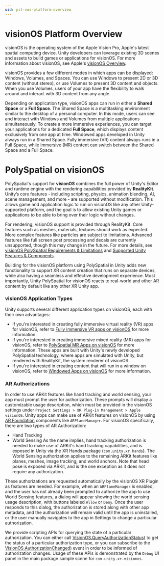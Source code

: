```yaml
---
uid: psl-vos-platform-overview
---
```

# visionOS Platform Overview

visionOS is the operating system of the Apple Vision Pro, Apple's latest spatial computing device. Unity developers can leverage existing 3D scenes and assets to build games or applications for visionOS. For more information about visionOS, see Apple's [visionOS Overview](https://developer.apple.com/visionos/learn).

visionOS provides a few different modes in which apps can be displayed: Windows, Volumes, and Spaces. You can use Windows to present 2D or 3D content (without stereo), or use Volumes to present 3D content and objects. When you use Volumes, users of your app have the flexibility to walk around and interact with 3D content from any angle.

Depending on application type, visionOS apps can run in either a **Shared Space** or a **Full Space**. The Shared Space is a multitasking environment similar to the desktop of a personal computer. In this mode, users can see and interact with Windows and Volumes from multiple applications simultaneously. To create a more immersive experiences, you can target your applications for a dedicated **Full Space**, which displays content exclusively from one app at time. Windowed apps developed in Unity always run in a Shared Space. Fully immersive (VR) content always runs in a Full Space, while Immersive (MR) content can switch between the Shared Space and a Full Space.

# PolySpatial on visionOS

<a name="visionos-platform-overview"></a>
PolySpatial's support for **visionOS** combines the full power of Unity's Editor and runtime engine with the rendering capabilities provided by **RealityKit**. Unity’s core features - including scripting, physics, animation blending, AI, scene management, and more - are supported without modification. This allows game and application logic to run on visionOS like any other Unity-supported platform, and the goal is to allow existing Unity games or applications to be able to bring over their logic without changes.

For rendering, visionOS support is provided through RealityKit. Core features such as meshes, materials, textures should work as expected. More complex features like particles are subject to limitations. Advanced features like full screen post processing and decals are currently unsupported, though this may change in the future. For more details, see [visionOS PolySpatial Requirements & Limitations](Requirements.md) and [Supported Unity Features & Components](SupportedFeatures.md). 

Building for the visionOS platform using PolySpatial in Unity adds new functionality to support XR content creation that runs on separate devices, while also having a seamless and effective development experience. Most importantly, Unity PolySpatial for visionOS reacts to real-world and other AR content by default like any other XR Unity app.

### visionOS Application Types
Unity supports several different application types on visionOS, each with their own advantages:
* If you're interested in creating fully immersive virtual reality (VR) apps for visionOS, refer to [Fully Immersive VR apps on visionOS](VRApps.md) for more information.
* If you're interested in creating immersive mixed reality (MR) apps for visionOS, refer to [PolySpatial MR Apps on visionOS](PolySpatialMRApps.md) for more information. These apps are built with Unity's newly developed PolySpatial technology, where apps are simulated with Unity, but rendered with RealityKit, the system renderer of visionOS.
* If you're interested in creating content that will run in a window on visionOS, refer to [Windowed Apps on visionOS](WindowedApps.md) for more information.

### AR Authorizations
In order to use ARKit features like hand tracking and world sensing, your app must prompt the user for authorization. These prompts will display a customizable usage description, which must be provided in the visionOS settings under `Project Settings > XR Plug-in Management > Apple visionOS`. Unity apps can make use of ARKit features on visionOS by using [AR Foundation](https://docs.unity3d.com/Packages/com.unity.xr.arfoundation@latest) components like `ARPlaneManager`. For visionOS specifically, there are two types of AR Authorization:
- Hand Tracking
- World Sensing
As the name implies, hand tracking authorization is needed to make use of ARKit's hand tracking capabilities, and is exposed in Unity via the XR Hands package (`com.unity.xr.hands`). The World Sensing authorization applies to the remaining ARKit features like planes, meshes, image tracking, and world anchors. Note that head pose is exposed via ARKit, and is the one exception as it does not require any authorization.

These authorizations are requested automatically by the visionOS XR Plugin as features are needed. For example, when an `ARPlaneManager` is enabled, and the user has not already been prompted to authorize the app to use World Sensing features, a dialog will appear showing the world sensing usage description, with buttons labeled `Allow` or `Deny`. Once the user responds to this dialog, the authorization is stored along with other app metadata, and the authorization will remain valid until the app is uninstalled, or the user manually navigates to the app in Settings to change a particular authorization.


We provide scripting APIs for querying the state of a particular authorization. You can either call [VisionOS.QueryAuthorizationStatus](xref:UnityEngine.XR.VisionOS.VisionOS.QueryAuthorizationStatus)) to get the status of a particular authorization type, or you can subscribe to the [VisionOS.AuthorizationChanged](xref:UnityEngine.XR.VisionOS.VisionOS.AuthorizationChanged)) event in order to be informed of authorization changes. Usage of these APIs is demonstrated by the `Debug` UI panel in the main package sample scene for `com.unity.xr.visionos`.
